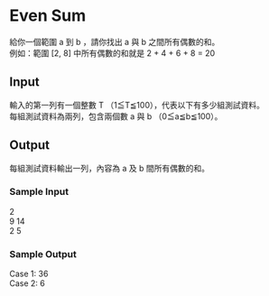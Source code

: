 # **Even Sum**
給你一個範圍 a 到 b ，請你找出 a 與 b 之間所有偶數的和。  
例如：範圍 [2, 8] 中所有偶數的和就是 2 + 4 + 6 + 8 = 20
## Input
輸入的第一列有一個整數 T （1≦T≦100），代表以下有多少組測試資料。  
每組測試資料為兩列，包含兩個數 a 與 b （0≦a≦b≦100）。
## Output
每組測試資料輸出一列，內容為 a 及 b 間所有偶數的和。
### Sample Input
2  
9 14  
2 5 
### Sample Output
Case 1: 36  
Case 2: 6 